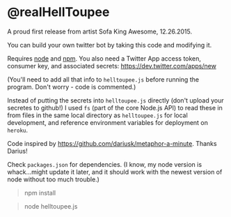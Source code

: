 @realHellToupee
==========

A proud first release from artist Sofa King Awesome, 12.26.2015.

You can build your own twitter bot by taking this code and modifying it.

Requires [node](http://nodejs.org/) and [npm](http://npmjs.org/). You also need a Twitter App access token, consumer key, and associated secrets: https://dev.twitter.com/apps/new

(You'll need to add all that info to `helltoupee.js` before running the program. Don't worry - code is commented.)

Instead of putting the secrets into `helltoupee.js` directly (don't upload your secretes to github!) I used `fs` (part of the core Node.js API) to read these in from files in the same local directory as `helltoupee.js` for local development, and reference environment variables for deployment on `heroku`.

Code inspired by https://github.com/dariusk/metaphor-a-minute. Thanks Darius!

Check `packages.json` for dependencies. (I know, my node version is whack...might update it later, and it should work with the newest version of node without too much trouble.)

> npm install 

> node helltoupee.js
